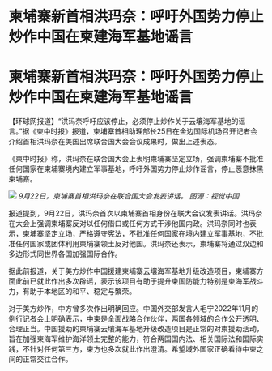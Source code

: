 # 柬埔寨新首相洪玛奈：呼吁外国势力停止炒作中国在柬建海军基地谣言

# 柬埔寨新首相洪玛奈：呼吁外国势力停止炒作中国在柬建海军基地谣言

【环球网报道】“洪玛奈呼吁应该停止，必须停止炒作关于云壤海军基地的谣言。”据《柬中时报》报道，柬埔寨首相助理部长25日在金边国际机场召开记者会介绍首相洪玛奈在美国出席联合国大会会议成果时，做出上述表态。

《柬中时报》称，洪玛奈在联合国大会上表明柬埔寨坚定立场，强调柬埔寨不批准任何国家在柬埔寨境内建立军事基地，呼吁外国势力停止炒作谣言，停止恶意抹黑柬埔寨。

![](https://inews.gtimg.com/om_bt/OMhZjc9yF_8vE7JWdJm7T60GsFGUuS8bGjDrStQMll1zkAA/1000)
_9月22日，柬埔寨首相洪玛奈在联合国大会发表讲话。 图源：视觉中国_

报道提到，9月22日，洪玛奈首次以柬埔寨首相身份在联大会议发表讲话。洪玛奈在大会上强调柬埔寨反对以任何借口或任何方式干涉他国内政。洪玛奈同时也表示，柬埔寨坚定立场，严格遵守宪法，不批准任何国家在境内建立军事基地，不批准任何国家或团体利用柬埔寨领土反对他国。洪玛奈还表示，柬埔寨将通过双边和多边形式同世界各国加强国际合作。

据此前报道，关于美方炒作中国援建柬埔寨云壤海军基地升级改造项目，柬埔寨方面此前已就此作出多次辟谣，表示该项目有助于提升柬国防能力特别是柬海军战斗力，有助于本地区的和平、稳定与繁荣。

对于美方炒作，中方曾多次作出明确回应。中国外交部发言人毛宁2022年11月的例行记者会上明确表示，中柬是全面战略合作伙伴，两国各领域的合作公开透明、合理正当。中国援助的柬埔寨云壤海军基地升级改造项目是正常的对柬援助活动，旨在加强柬海军维护海洋领土完整的能力，符合两国国内法、相关国际法和国际实践，不针对任何第三方，柬方也多次就此作出澄清。希望域外国家正确看待中柬之间的正常交往合作。

